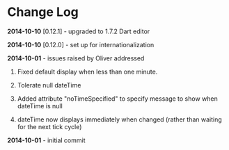 Change Log
==========


**2014-10-10** [0.12.1] - upgraded to 1.7.2 Dart editor

**2014-10-10** [0.12.0] - set up for internationalization

**2014-10-01** - issues raised by Oliver addressed

1. Fixed default display when less than one minute.
  
2. Tolerate null dateTime
  
3. Added attribute "noTimeSpecified" to specify message to show when dateTime is null
  
4. dateTime now displays immediately when changed (rather than waiting for the next tick cycle)
  
**2014-10-01** - initial commit

